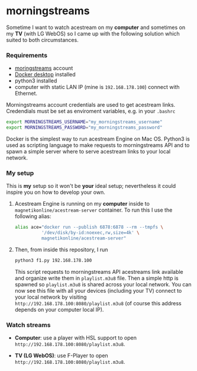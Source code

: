 # morningstreams

Sometime I want to watch acestream on my **computer** and sometimes on my **TV**
(with LG WebOS) so I came up with the following solution which suited to both
circumstances.


### Requirements

- [moringstreams](http://morningstreams.com/) account
- [Docker desktop](https://www.docker.com/) installed
- python3 installed
- computer with static LAN IP (mine is `192.168.178.100`) connect with Ethernet.

Morningstreams account credentials are used to get acestream links.
Credendials must be set as enviroment variables, e.g. in your `.bashrc`
```bash
export MORNINGSTREAMS_USERNAME="my_morningstreams_username"
export MORNINGSTREAMS_PASSWORD="my_morningstreams_password"
```
Docker is the simplest way to run acestream Engine on Mac OS.
Python3 is used as scripting language to make requests to morningstreams API and
to spawn a simple server where to serve acestream links to your local network.

### My setup
This is **my** setup so it won't be **your** ideal setup; nevertheless it could
inspire you on how to develop your own.

1. Acestream Engine is running on my **computer** inside to 
   `magnetikonline/acestream-server` container. To run this I use the following
   alias:
   ```zsh
   alias ace="docker run --publish 6878:6878 --rm --tmpfs \
             '/dev/disk/by-id:noexec,rw,size=4k' \
             magnetikonline/acestream-server"
   ```

2. Then, from inside this repository, I run
   ```zsh
   python3 f1.py 192.168.178.100
   ```
   This script requests to morningstreams API acestreams link available and
   organize write them in `playlist.m3u8` file. Then a simple http is spawned so
   `playlist.m3u8` is shared across your local network. You can now see this file
   with all your devices (including your TV) connect to your local network by
   visiting `http://192.168.178.100:8080/playlist.m3u8` (of course this address
   depends on your computer local IP).


### Watch streams

- **Computer**: use a player with HSL support to open 
  `http://192.168.178.100:8080/playlist.m3u8`.

- **TV (LG WebOS)**: use F-Player to open 
  `http://192.168.178.100:8080/playlist.m3u8`.
